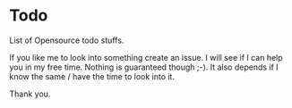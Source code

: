 # Todo

List of Opensource todo stuffs.

If you like me to look into something create an issue. I will see if I can help you in my free time. 
Nothing is guaranteed though ;-). It also depends if I know the same / have the time to look into it.

Thank you.
